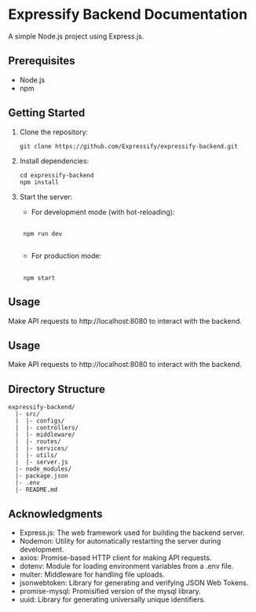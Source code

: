 # Expressify Backend Documentation

A simple Node.js project using Express.js.

## Prerequisites

- Node.js
- npm

## Getting Started

1.  Clone the repository:

    ```shell
    git clone https://github.com/Expressify/expressify-backend.git
    ```

2.  Install dependencies:
    ```
    cd expressify-backend
    npm install
    ```
3.  Start the server:
    - For development mode (with hot-reloading):
    ##
         npm run dev
    ##
    - For production mode:
    ##
         npm start
    ##

## Usage

Make API requests to http://localhost:8080 to interact with the backend.

## Usage

Make API requests to http://localhost:8080 to interact with the backend.

## Directory Structure

```
expressify-backend/
  |- src/
  |  |- configs/
  |  |- controllers/
  |  |- middleware/
  |  |- routes/
  |  |- services/
  |  |- utils/
  |  |- server.js
  |- node_modules/
  |- package.json
  |- .env
  |- README.md
```

## Acknowledgments

- Express.js: The web framework used for building the backend server.
- Nodemon: Utility for automatically restarting the server during development.
- axios: Promise-based HTTP client for making API requests.
- dotenv: Module for loading environment variables from a .env file.
- multer: Middleware for handling file uploads.
- jsonwebtoken: Library for generating and verifying JSON Web Tokens.
- promise-mysql: Promisified version of the mysql library.
- uuid: Library for generating universally unique identifiers.
